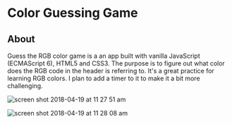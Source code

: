 # Color Guessing Game

## About
Guess the RGB color game is a an app built with vanilla JavaScript (ECMAScript 6), HTML5 and CSS3. The purpose is to figure out what color does the RGB code in the header is referring to. It's a great practice for learning RGB colors. I plan to add a timer to it to make it a bit more challenging.  

![screen shot 2018-04-19 at 11 27 51 am](https://user-images.githubusercontent.com/29477363/38986712-22a377b6-43c5-11e8-9b22-d0e6a60d65af.png)

![screen shot 2018-04-19 at 11 28 08 am](https://user-images.githubusercontent.com/29477363/38986733-2eaa7730-43c5-11e8-982a-a414dc4dd227.png)
